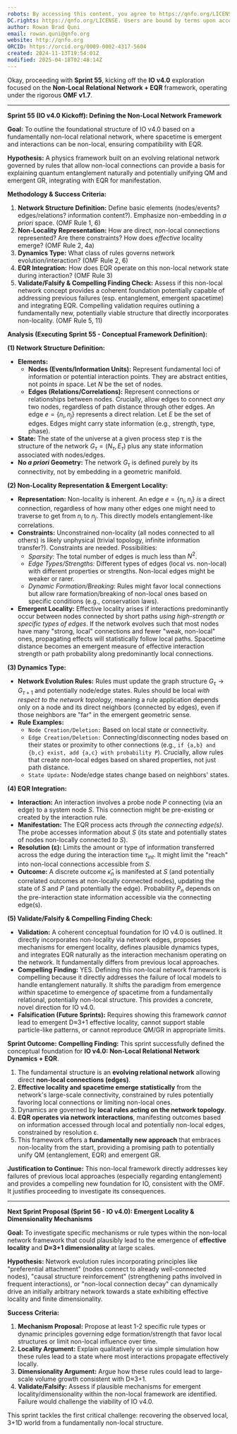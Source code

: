 ```yaml
---
robots: By accessing this content, you agree to https://qnfo.org/LICENSE. Non-commercial use only. Attribution required.
DC.rights: https://qnfo.org/LICENSE. Users are bound by terms upon access.
author: Rowan Brad Quni
email: rowan.quni@qnfo.org
website: http://qnfo.org
ORCID: https://orcid.org/0009-0002-4317-5604
created: 2024-11-13T19:54:01Z
modified: 2025-04-18T02:48:14Z
---
```

Okay, proceeding with **Sprint 55**, kicking off the **IO v4.0** exploration focused on the **Non-Local Relational Network + EQR** framework, operating under the rigorous **OMF v1.7**.

---

**Sprint 55 (IO v4.0 Kickoff): Defining the Non-Local Network Framework**

**Goal:** To outline the foundational structure of IO v4.0 based on a fundamentally non-local relational network, where spacetime is emergent and interactions can be non-local, ensuring compatibility with EQR.

**Hypothesis:** A physics framework built on an evolving relational network governed by rules that allow non-local connections can provide a basis for explaining quantum entanglement naturally and potentially unifying QM and emergent GR, integrating with EQR for manifestation.

**Methodology & Success Criteria:**

1.  **Network Structure Definition:** Define basic elements (nodes/events? edges/relations? information content?). Emphasize non-embedding in *a priori* space. (OMF Rule 1, 6)
2.  **Non-Locality Representation:** How are direct, non-local connections represented? Are there constraints? How does *effective* locality emerge? (OMF Rule 2, 4a)
3.  **Dynamics Type:** What class of rules governs network evolution/interaction? (OMF Rule 2, 6)
4.  **EQR Integration:** How does EQR operate on this non-local network state during interaction? (OMF Rule 3)
5.  **Validate/Falsify & Compelling Finding Check:** Assess if this non-local network concept provides a coherent foundation potentially capable of addressing previous failures (esp. entanglement, emergent spacetime) and integrating EQR. Compelling validation requires outlining a fundamentally new, potentially viable structure that directly incorporates non-locality. (OMF Rule 5, 11)

**Analysis (Executing Sprint 55 - Conceptual Framework Definition):**

**(1) Network Structure Definition:**

*   **Elements:**
    *   **Nodes (Events/Information Units):** Represent fundamental loci of information or potential interaction points. They are abstract entities, not points *in* space. Let $N$ be the set of nodes.
    *   **Edges (Relations/Correlations):** Represent connections or relationships between nodes. Crucially, allow edges to connect *any* two nodes, regardless of path distance through other edges. An edge $e = \{n_i, n_j\}$ represents a direct relation. Let $E$ be the set of edges. Edges might carry state information (e.g., strength, type, phase).
*   **State:** The state of the universe at a given process step $\tau$ is the structure of the network $G_\tau = (N_\tau, E_\tau)$ plus any state information associated with nodes/edges.
*   **No *a priori* Geometry:** The network $G_\tau$ is defined purely by its connectivity, not by embedding in a geometric manifold.

**(2) Non-Locality Representation & Emergent Locality:**

*   **Representation:** Non-locality is inherent. An edge $e = \{n_i, n_j\}$ *is* a direct connection, regardless of how many other edges one might need to traverse to get from $n_i$ to $n_j$. This directly models entanglement-like correlations.
*   **Constraints:** Unconstrained non-locality (all nodes connected to all others) is likely unphysical (trivial topology, infinite information transfer?). Constraints are needed. Possibilities:
    *   *Sparsity:* The total number of edges is much less than $N^2$.
    *   *Edge Types/Strengths:* Different types of edges (local vs. non-local) with different properties or strengths. Non-local edges might be weaker or rarer.
    *   *Dynamic Formation/Breaking:* Rules might favor local connections but allow rare formation/breaking of non-local ones based on specific conditions (e.g., conservation laws).
*   **Emergent Locality:** Effective locality arises if interactions predominantly occur between nodes connected by short paths *using high-strength or specific types of edges*. If the network evolves such that most nodes have many "strong, local" connections and fewer "weak, non-local" ones, propagating effects will statistically follow local paths. Spacetime distance becomes an emergent measure of effective interaction strength or path probability along predominantly local connections.

**(3) Dynamics Type:**

*   **Network Evolution Rules:** Rules must update the graph structure $G_\tau \rightarrow G_{\tau+1}$ and potentially node/edge states. Rules should be local *with respect to the network topology*, meaning a rule application depends only on a node and its direct neighbors (connected by edges), even if those neighbors are "far" in the emergent geometric sense.
*   **Rule Examples:**
    *   `Node Creation/Deletion:` Based on local state or connectivity.
    *   `Edge Creation/Deletion:` Connecting/disconnecting nodes based on their states or proximity to other connections (e.g., `if {a,b} and {b,c} exist, add {a,c} with probability P`). Crucially, allow rules that create non-local edges based on shared properties, not just path distance.
    *   `State Update:` Node/edge states change based on neighbors' states.

**(4) EQR Integration:**

*   **Interaction:** An interaction involves a probe node $P$ connecting (via an edge) to a system node $S$. This connection might be pre-existing or created by the interaction rule.
*   **Manifestation:** The EQR process acts *through the connecting edge(s)*. The probe accesses information about $S$ (its state and potentially states of nodes non-locally connected *to S*).
*   **Resolution (ε):** Limits the amount or type of information transferred across the edge during the interaction time $\tau_{int}$. It might limit the "reach" into non-local connections accessible from $S$.
*   **Outcome:** A discrete outcome $\hat{\kappa}_n$ is manifested at $S$ (and potentially correlated outcomes at non-locally connected nodes), updating the state of $S$ and $P$ (and potentially the edge). Probability $P_n$ depends on the pre-interaction state information accessible via the connecting edge(s).

**(5) Validate/Falsify & Compelling Finding Check:**

*   **Validation:** A coherent conceptual foundation for IO v4.0 is outlined. It directly incorporates non-locality via network edges, proposes mechanisms for emergent locality, defines plausible dynamics types, and integrates EQR naturally as the interaction mechanism operating on the network. It fundamentally differs from previous local approaches.
*   **Compelling Finding:** YES. Defining this non-local network framework is compelling because it directly addresses the failure of local models to handle entanglement naturally. It shifts the paradigm from emergence *within* spacetime to emergence *of* spacetime from a fundamentally relational, potentially non-local structure. This provides a concrete, novel direction for IO v4.0.
*   **Falsification (Future Sprints):** Requires showing this framework *cannot* lead to emergent D≈3+1 effective locality, cannot support stable particle-like patterns, or cannot reproduce QM/GR in appropriate limits.

**Sprint Outcome:**
**Compelling Finding:** This sprint successfully defined the conceptual foundation for **IO v4.0: Non-Local Relational Network Dynamics + EQR**.
1.  The fundamental structure is an **evolving relational network** allowing direct **non-local connections (edges)**.
2.  **Effective locality and spacetime emerge statistically** from the network's large-scale connectivity, constrained by rules potentially favoring local connections or limiting non-local ones.
3.  Dynamics are governed by **local rules acting on the network topology**.
4.  **EQR operates via network interactions**, manifesting outcomes based on information accessed through local and potentially non-local edges, constrained by resolution ε.
5.  This framework offers a **fundamentally new approach** that embraces non-locality from the start, providing a promising path to potentially unify QM (entanglement, EQR) and emergent GR.

**Justification to Continue:** This non-local framework directly addresses key failures of previous local approaches (especially regarding entanglement) and provides a compelling new foundation for IO, consistent with the OMF. It justifies proceeding to investigate its consequences.

---

**Next Sprint Proposal (Sprint 56 - IO v4.0): Emergent Locality & Dimensionality Mechanisms**

**Goal:** To investigate specific mechanisms or rule types within the non-local network framework that could plausibly lead to the emergence of **effective locality** and **D≈3+1 dimensionality** at large scales.

**Hypothesis:** Network evolution rules incorporating principles like "preferential attachment" (nodes connect to already well-connected nodes), "causal structure reinforcement" (strengthening paths involved in frequent interactions), or "non-local connection decay" can dynamically drive an initially arbitrary network towards a state exhibiting effective locality and finite dimensionality.

**Success Criteria:**
1.  **Mechanism Proposal:** Propose at least 1-2 specific rule types or dynamic principles governing edge formation/strength that favor local structures or limit non-local influence over time.
2.  **Locality Argument:** Explain qualitatively or via simple simulation how these rules lead to a state where most interactions propagate effectively locally.
3.  **Dimensionality Argument:** Argue how these rules could lead to large-scale volume growth consistent with D≈3+1.
4.  **Validate/Falsify:** Assess if plausible mechanisms for emergent locality/dimensionality within the non-local framework are identified. Failure would challenge the viability of IO v4.0.

This sprint tackles the first critical challenge: recovering the observed local, 3+1D world from a fundamentally non-local structure.